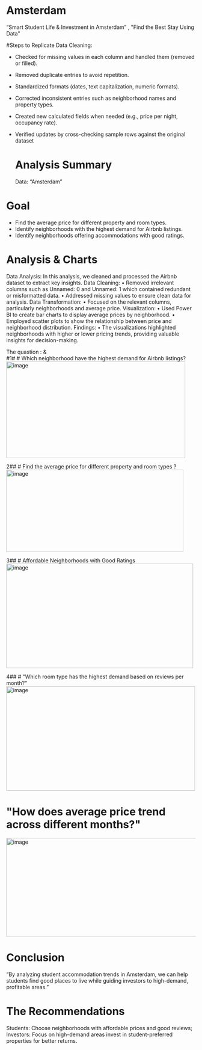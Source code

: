 # Amsterdam
“Smart Student Life &amp; Investment in Amsterdam” , "Find the Best Stay Using Data"

#Steps to Replicate Data Cleaning:
- Checked for missing values in each column and handled them (removed or filled).
- Removed duplicate entries to avoid repetition.
- Standardized formats (dates, text capitalization, numeric formats).
- Corrected inconsistent entries such as neighborhood names and property types.
- Created new calculated fields when needed (e.g., price per night, occupancy rate).
- Verified updates by cross-checking sample rows against the original dataset

  # Analysis Summary
  Data: “Amsterdam”
# Goal
- Find the average price for different property and room types.
- Identify neighborhoods with the highest demand for Airbnb listings.
- Identify neighborhoods offering accommodations with good ratings.

# Analysis & Charts
Data Analysis:
In this analysis, we cleaned and processed the Airbnb dataset to extract key insights.
Data Cleaning:
	•	Removed irrelevant columns such as Unnamed: 0 and Unnamed: 1 which contained redundant or misformatted data.
	•	Addressed missing values to ensure clean data for analysis.
Data Transformation:
	•	Focused on the relevant columns, particularly neighborhoods and average price.
Visualization:
	•	Used Power BI to create bar charts to display average prices by neighborhood.
	•	Employed scatter plots to show the relationship between price and neighborhood distribution.
Findings:
	•	The visualizations highlighted neighborhoods with higher or lower pricing trends, providing valuable insights for decision-making.

The quastion : &  
 #1# # Which neighborhood have the highest demand for Airbnb listings?
<img width="476" height="257" alt="image" src="https://github.com/user-attachments/assets/3805d255-78c9-4eaa-9476-80edc4b0b1c3" />


2## # Find the average price for different property and room types ?
<img width="471" height="219" alt="image" src="https://github.com/user-attachments/assets/7c33bead-13de-48c9-9a88-b92127c0539b" />

3## # Affordable Neighborhoods with Good Ratings
<img width="497" height="278" alt="image" src="https://github.com/user-attachments/assets/02605f44-2c88-4bb0-826d-2f59d7806a8a" />

4## # "Which room type has the highest demand based on reviews per month?"
 <img width="502" height="278" alt="image" src="https://github.com/user-attachments/assets/29e73c96-33ee-4751-9313-588e4bdbb1cb" />

# "How does average price trend across different months?"
 <img width="506" height="262" alt="image" src="https://github.com/user-attachments/assets/31b67945-a058-4e11-8438-3b0d48c46217" />


# Conclusion
“By analyzing student accommodation trends in Amsterdam, we can help students find good places to live while guiding investors to high-demand, profitable areas.”

# The Recommendations
Students: Choose neighborhoods with affordable prices and good reviews; 
Investors: Focus on high-demand areas  invest in student-preferred properties for better returns.





